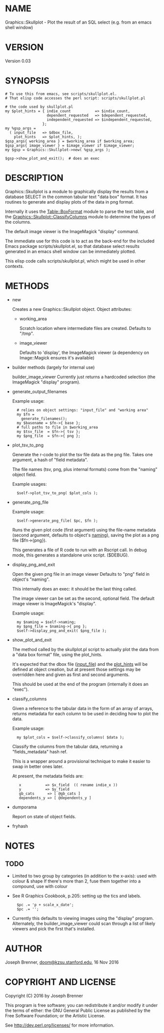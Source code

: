 # NAME

Graphics::Skullplot - Plot the result of an SQL select (e.g. from an emacs shell window)

# VERSION

Version 0.03

# SYNOPSIS

    # To use this from emacs, see scripts/skullplot.el.
    # That elisp code accesses the perl script: scripts/skullplot.pl

    # the code used by skullplot.pl
    my $plot_hints = { indie_count           => $indie_count,
                       dependent_requested   => $dependent_requested,
                       independent_requested => $independent_requested,
                     };
    my %gsp_args = 
      ( input_file   => $dbox_file,
        plot_hints   => $plot_hints, );
    $gsp_args{ working_area } = $working_area if $working_area;
    $gsp_args{ image_viewer } = $image_viewer if $image_viewer;
    my $gsp = Graphics::Skullplot->new( %gsp_args );

    $gsp->show_plot_and_exit();  # does an exec 

# DESCRIPTION

Graphics::Skullplot is a module to graphically display the results from a database SELECT in the common tabular text "data box" format. It has routines to generate and display plots of the data in png format.

Internally it uses the [Table::BoxFormat](https://metacpan.org/pod/Table::BoxFormat) module to parse the text table,
and the [Graphics::Skullplot::ClassifyColumns](https://metacpan.org/pod/Graphics::Skullplot::ClassifyColumns) module to determine the types of the columns.

The default image viewer is the ImageMagick "display" command.

The immediate use for this code is to act as the back-end for the included 
Emacs package scripts/skullplot.el, so that database select results 
generated in an emacs shell window can be immediately plotted.  

This elisp code calls scripts/skullplot.pl, which might be used in
other contexts.

# METHODS

- new

    Creates a new Graphics::Skullplot object.
    Object attributes:

    - working\_area

        Scratch location where intermediate files are created.
        Defaults to "/tmp".

    - image\_viewer

        Defaults to 'display', the ImageMagick viewer
        (a dependency on Image::Magick ensures it's available)

- builder methods (largely for internal use)

    builder\_image\_viewer Currently just returns a hardcoded selection
    (the ImageMagick "display" program).

- generate\_output\_filenames

    Example usage: 

        # relies on object settings: "input_file" and "working area"
        my $fn = 
          generate_filenames();
        my $basename = $fn->{ base };
        # full paths to file in $working_area
        my $tsv_file  = $fn->{ tsv };  
        my $png_file  = $fn->{ png };  

- plot\_tsv\_to\_png

    Generate the r-code to plot the tsv file data as the png file.
    Takes one argument, a hash of "field metadata".  

    The file names (tsv, png, plus internal formats) come from the
    "naming" object field.

    Example usages:  

        $self->plot_tsv_to_png( $plot_cols ); 

- generate\_png\_file

    Example usage:

        $self->generate_png_file( $pc, $fn );

    Runs the given plot code (first argument) using the file-name metadata
    (second argument, defaults to object's [naming](https://metacpan.org/pod/naming)), saving the 
    plot as a png file ($fn->{png}).

    This generates a file of R code to run with an Rscript call.
    In debug mode, this generates a standalone unix script. ($DEBUG).

- display\_png\_and\_exit

    Open the given png file in an image viewer
    Defaults to "png" field in object's "naming".

    This internally does an exec: it should be
    the last thing called.

    The image viewer can be set as the second, optional field.
    The default image viewer is ImageMagick's "display".

    Example usage:

        my $naming = $self->naming;
        my $png_file = $naming->{ png };
        $self->display_png_and_exit( $png_file );

- show\_plot\_and\_exit

    The method called by the skullplot.pl script to actually
    plot the data from a "data box format" file, using the 
    plot\_hints.

    It's expected that the dbox file ([input\_file](https://metacpan.org/pod/input_file)) and the
    [plot\_hints](https://metacpan.org/pod/plot_hints) will be defined at object creation, but at
    present those settings may be overridden here and given as
    first and second arguments.

    This should be used at the end of the program (internally 
    it does an "exec").

- classify\_columns

    Given a reference to the tabular data in the form of an array of arrays,
    returns metadata for each column to be used in deciding how to plot 
    the data.

    Example usage:

        my $plot_cols = $self->classify_columns( $data );

    Classify the columns from the tabular data, returning a "fields\_metadata" hash ref.

    This is a wrapper around a provisional technique to make it easier to swap in 
    better ones later.

    At present, the metadata fields are:

         x           => $x_field  (( rename indie_x ))
         y           => $y_field
         gb_cats      => [ @gb_cats ]
         dependents_y => [ @dependents_y ]

- dumporama

    Report on state of object fields.

- fryhash

# NOTES 

## TODO

- Limited to two group by categories (in addition to the x-axis): used with colour & shape
If there's more than 2, fuse them together into a compound, use with colour
- See R Graphics Cookbook, p.205: setting up the tics and labels.

        $pc .= 'p + scale_x_date';
        $pc .= '';

- Currently this defaults to viewing images using the "display" program.
Alternately, the builder\_image\_viewer could scan through a list of 
likely viewers and pick the first that's installed.

# AUTHOR

Joseph Brenner, <doom@kzsu.stanford.edu>,
16 Nov 2016

# COPYRIGHT AND LICENSE

Copyright (C) 2016 by Joseph Brenner

This program is free software; you can redistribute it and/or modify it
under the terms of either: the GNU General Public License as published
by the Free Software Foundation; or the Artistic License.

See http://dev.perl.org/licenses/ for more information.
